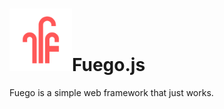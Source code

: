 <h1><img src="./src/fuego.png" width="100" height="inherit">Fuego.js</h1>

Fuego is a simple web framework that just works.